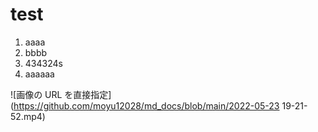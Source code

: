 # test
1. aaaa
2. bbbb
3. 434324s
4. aaaaaa

![画像の URL を直接指定](https://github.com/moyu12028/md_docs/blob/main/2022-05-23 19-21-52.mp4)